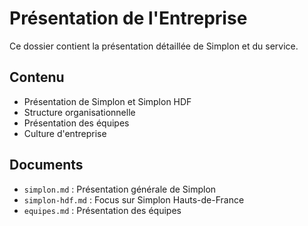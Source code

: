 # Présentation de l'Entreprise

Ce dossier contient la présentation détaillée de Simplon et du service.

## Contenu
- Présentation de Simplon et Simplon HDF
- Structure organisationnelle
- Présentation des équipes
- Culture d'entreprise

## Documents
- `simplon.md` : Présentation générale de Simplon
- `simplon-hdf.md` : Focus sur Simplon Hauts-de-France
- `equipes.md` : Présentation des équipes 